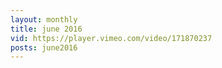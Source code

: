 ```yaml
---
layout: monthly
title: june 2016
vid: https://player.vimeo.com/video/171870237
posts: june2016
---
```

